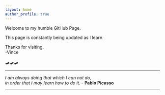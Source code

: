 ```yaml
---
layout: home
author_profile: true
---
```


Welcome to my humble GitHub Page.  

This page is constantly being updated as I learn.

Thanks for visiting.  
-Vince

🛹🛹🛹  
  
 
----

_I am always doing that which I can not do,_   
_in order that I may learn how to do it._  - **Pablo Picasso**

---

